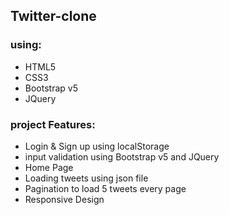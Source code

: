 ## Twitter-clone

### using:
- HTML5
- CSS3
- Bootstrap v5
- JQuery

### project Features:
- Login & Sign up using localStorage
- input validation using Bootstrap v5 and JQuery
- Home Page
- Loading tweets using json file
- Pagination to load 5 tweets every page
- Responsive Design

